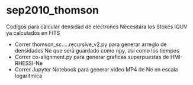 # sep2010_thomson
Codigos para calcular densidad de electrones
Necesitara los Stokes IQUV ya calculados en FITS 

* Correr thomson_sc.....recursive_v2.py para generar arreglo de densidades Ne que será guardado como npy, así como los tiempos
* Correr co-alignment.py para generar graficas superpuestas de HMI-RHESSI-Ne
* Correr Jupyter Notebook para generar video MP4 de Ne en escala logaritmica
